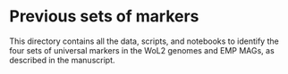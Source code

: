 Previous sets of markers
=============================================================

This directory contains all the data, scripts, and notebooks to identify the four sets of universal markers in the WoL2 genomes and EMP MAGs, as described in the manuscript. 